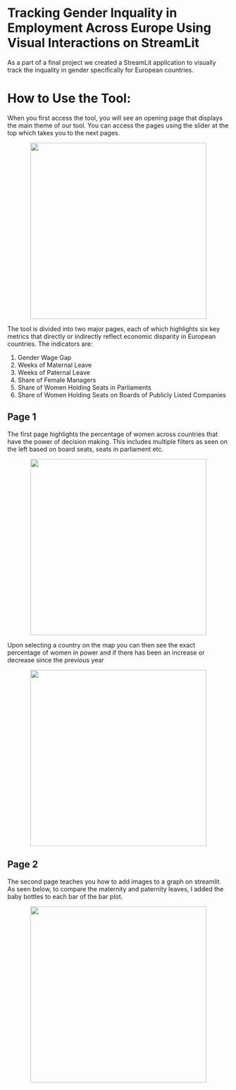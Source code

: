 # Tracking Gender Inquality in Employment Across Europe Using Visual Interactions on StreamLit

As a part of a final project we created a StreamLit application to visually track the inquality in gender specifically for European countries.

# How to Use the Tool:
When you first access the tool, you will see an opening page that displays the main theme of our tool. You can access the pages using the slider at the top which takes you to the next pages.
<p align="center">
  <img width="400" src=https://user-images.githubusercontent.com/45751214/236850890-86ea1525-12fd-4dae-a54a-9e1a6b7703bd.png>
</p>

The tool is divided into two major pages, each of which highlights six key metrics 
that directly or indirectly reflect economic disparity in European countries. The 
indicators are:
1. Gender Wage Gap
2. Weeks of Maternal Leave
3. Weeks of Paternal Leave
4. Share of Female Managers
5. Share of Women Holding Seats in Parliaments
6. Share of Women Holding Seats on Boards of Publicly Listed Companies

## Page 1
The first page highlights the percentage of women across countries that have the power of decision making. This includes multiple filters as seen on the left based on board seats, seats in parliament etc.
<p align="center">
  <img width="400" src=https://user-images.githubusercontent.com/45751214/236852246-c35ba605-ecf6-40fb-8db9-d567799a827e.png>
</p>

Upon selecting a country on the map you can then see the exact percentage of women in power and if there has been an increase or decrease since the previous year

<p align="center">
  <img width="400" src=https://user-images.githubusercontent.com/45751214/236852660-5cbcc660-8125-4183-89e9-279f5a9c2084.png>
</p>


## Page 2
The second page teaches you how to add images to a graph on streamlit. As seen below, to compare the maternity and paternity leaves, I added the baby bottles to each bar of the bar plot.
<p align="center">
  <img width="400" src=https://user-images.githubusercontent.com/45751214/236853395-0ec678ad-a60f-4cab-823c-1a657abdd754.png>
</p>


